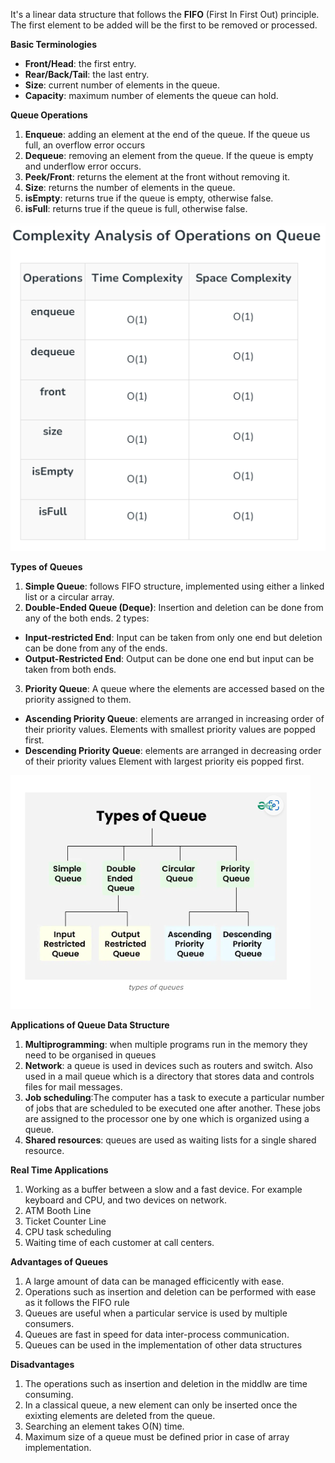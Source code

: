 It's a linear data structure that follows the **FIFO** (First In First Out) principle.
The first element to be added will be the first to be removed or processed.

**Basic Terminologies**
* **Front/Head**: the first entry.
* **Rear/Back/Tail**: the last entry.
* **Size**: current number of elements in the queue.
* **Capacity**: maximum number of elements the queue can hold.

**Queue Operations**
1. **Enqueue**: adding an element at the end of the queue. If the queue us full, an overflow error occurs
2. **Dequeue**: removing an element from the queue. If the queue is empty and underflow error occurs.
3. **Peek/Front**: returns the element at the front without removing it.
4. **Size**: returns the number of elements in the queue.
5. **isEmpty**: returns true if the queue is empty, otherwise false.
6. **isFull**: returns true if the queue is full, otherwise false.

![img.png](img.png)

**Types of Queues**
1. **Simple Queue**: follows FIFO structure, implemented using either a linked list or a circular array.
2. **Double-Ended Queue (Deque)**: Insertion and deletion can be done from any of the both ends. 2 types:
* **Input-restricted End**: Input can be taken from only one end but deletion can be done from any of the ends.
* **Output-Restricted End**: Output can be done one end but input can be taken from both ends.
3. **Priority Queue**: A queue where the elements are accessed based on the priority assigned to them.
* **Ascending Priority Queue**: elements are arranged in increasing order of their priority values.
Elements with smallest priority values are popped first.
* **Descending Priority Queue**: elements are arranged in decreasing order of their priority values
Element with largest priority eis popped first.

![img_1.png](img_1.png)

**Applications of Queue Data Structure**
1. **Multiprogramming**: when multiple programs run in the memory they need to be organised in queues
2. **Network**: a queue is used in devices such as routers and switch.
   Also used in a mail queue which is a directory that stores data and controls files for mail messages.
3. **Job scheduling**:The computer has a task to execute a particular number of jobs that are scheduled to be executed one after another. These jobs are assigned to the processor one by one which is organized using a queue.
4. **Shared resources**: queues are used as waiting lists for a single shared resource.

**Real Time Applications**
1. Working as a buffer between a slow and a fast device. For example keyboard and CPU, and two devices on network.
2. ATM Booth Line
3. Ticket Counter Line
4. CPU task scheduling
5. Waiting time of each customer at call centers.

**Advantages of Queues**
1. A large amount of data can be managed efficicently with ease.
2. Operations such as insertion and deletion can be performed with ease as it follows the FIFO rule
3. Queues are useful when a particular service is used by multiple consumers.
4. Queues are fast in speed for data inter-process communication.
5. Queues can be used in the implementation of other data structures

**Disadvantages**
1. The operations such as insertion and deletion in the middlw are time consuming.
2. In a classical queue, a new element can only be inserted once the exixting elements are deleted from the queue.
3. Searching an element takes O(N) time.
4. Maximum size of a queue must be defined prior in case of array implementation.

    
